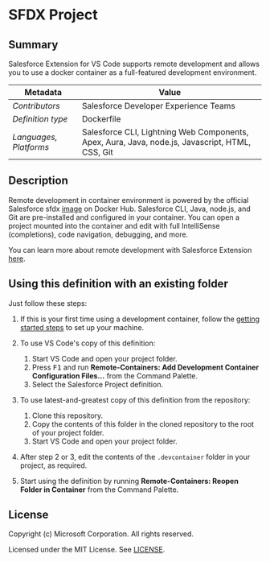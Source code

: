 # SFDX Project

## Summary

Salesforce Extension for VS Code supports remote development and allows you to use a docker container as a full-featured development environment. 

| Metadata | Value |  
|----------|-------|
| *Contributors* | Salesforce Developer Experience Teams  |
| *Definition type* | Dockerfile |
| *Languages, Platforms* | Salesforce CLI, Lightning Web Components, Apex, Aura, Java, node.js, Javascript, HTML, CSS, Git |

## Description

Remote development in container environment is powered by the official Salesforce sfdx [image](https://hub.docker.com/r/salesforce/salesforcedx) on Docker Hub. Salesforce CLI, Java, node.js, and Git are pre-installed and configured in your container. You can open a project mounted into the container and edit with full IntelliSense (completions), code navigation, debugging, and more.

You can learn more about remote development with Salesforce Extension [here](https://forcedotcom.github.io/salesforcedx-vscode/).

## Using this definition with an existing folder

Just follow these steps:

1. If this is your first time using a development container, follow the [getting started steps](https://aka.ms/vscode-remote/containers/getting-started) to set up your machine.

2. To use VS Code's copy of this definition:
   1. Start VS Code and open your project folder.
   2. Press <kbd>F1</kbd> and run **Remote-Containers: Add Development Container Configuration Files...** from the Command Palette.
   3. Select the Salesforce Project definition.

3. To use latest-and-greatest copy of this definition from the repository:
   1. Clone this repository.
   2. Copy the contents of this folder in the cloned repository to the root of your project folder.
   3. Start VS Code and open your project folder.

4. After step 2 or 3, edit the contents of the `.devcontainer` folder in your project, as required.

5. Start using the definition by running **Remote-Containers: Reopen Folder in Container** from the Command Palette.

## License

Copyright (c) Microsoft Corporation. All rights reserved.

Licensed under the MIT License. See [LICENSE](https://github.com/Microsoft/vscode-dev-containers/blob/master/LICENSE).
